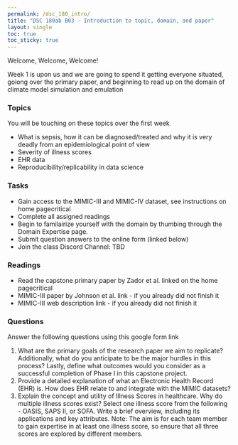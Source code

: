 ```yaml
---
permalink: /dsc_180_intro/
title: "DSC 180ab B03 - Introduction to topic, domain, and paper"
layout: single
toc: true
toc_sticky: true
---
```



Welcome, Welcome, Welcome!

Week 1 is upon us and we are going to spend it getting everyone situated, goiong over the primary paper, and beginning to read up on the domain of climate model simulation and emulation

### Topics

You will be touching on these topics over the first week

- What is sepsis, how it can be diagnosed/treated and why it is very deadly from an epidemiological point of view
- Severity of illness scores
- EHR data
- Reproducibility/replicability in data science

### Tasks

- Gain access to the MIMIC-III and MIMIC-IV dataset, see instructions on home pagecritical
- Complete all assigned readings
- Begin to familairize yourself with the domain by thumbing through the Domain Expertise page.
- Submit question answers to the online form (linked below)
- Join the class Discord Channel: TBD

### Readings

- Read the capstone primary paper by Zador et al. linked on the home pagecritical
- MIMIC-III paper by Johnson et al. link - if you already did not finish it
- MIMIC-III web description link - if you already did not finish it

### Questions

Answer the following questions using this google form link

1. What are the primary goals of the research paper we aim to replicate? Additionally, what do you anticipate to be the major hurdles in this process? Lastly, define what outcomes would you consider as a successful completion of Phase I in this capstone project.
2. Provide a detailed explanation of what an Electronic Health Record (EHR) is. How does EHR relate to and integrate with the MIMIC datasets?
3. Explain the concept and utility of Illness Scores in healthcare. Why do multiple illness scores exist? Select one illness score from the following - OASIS, SAPS II, or SOFA. Write a brief overview, including its applications and key attributes. Note: The aim is for each team member to gain expertise in at least one illness score, so ensure that all three scores are explored by different members.

